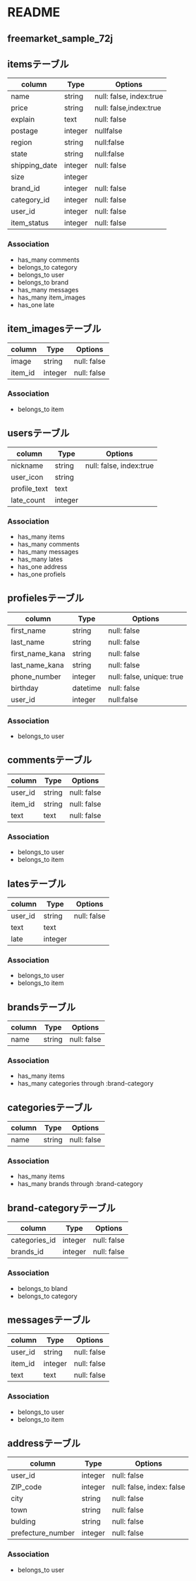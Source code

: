 # README

## freemarket_sample_72j

## itemsテーブル
|column|Type|Options|
|------|----|-------|
|name|string|null: false, index:true|
|price|string|null: false,index:true|
|explain|text|null: false|
|postage|integer|nullfalse|
|region|string|null:false|
|state|string|null:false|
|shipping_date|integer|null: false|
|size|integer||
|brand_id|integer|null: false|
|category_id|integer|null: false|
|user_id|integer|null: false|
|item_status|integer|null: false|

### Association
- has_many comments
- belongs_to category
- belongs_to user
- belongs_to brand
- has_many messages
- has_many item_images
- has_one late


## item_imagesテーブル
|column|Type|Options|
|------|----|-------|
|image|string|null: false|
|item_id|integer|null: false|

### Association
- belongs_to item


## usersテーブル
|column|Type|Options|
|------|----|-------|
|nickname|string|null: false, index:true|
|user_icon|string||
|profile_text|text||
|late_count|integer||

### Association
- has_many items
- has_many comments
- has_many messages
- has_many lates
- has_one address
- has_one profiels


## profielesテーブル
|column|Type|Options|
|------|----|-------|
|first_name|string|null: false|
|last_name|string|null: false|
|first_name_kana|string|null: false|
|last_name_kana|string|null: false|
|phone_number|integer|null: false, unique: true|
|birthday|datetime|null: false|
|user_id|integer|null:false|

### Association
- belongs_to user


## commentsテーブル
|column|Type|Options|
|------|----|-------|
|user_id|string|null: false|
|item_id|string|null: false|
|text|text|null: false|

### Association
- belongs_to user
- belongs_to item 


## latesテーブル
|column|Type|Options|
|------|----|-------|
|user_id|string|null: false|
|text|text||
|late|integer||

### Association
- belongs_to user
- belongs_to item



## brandsテーブル
|column|Type|Options|
|------|----|-------|
|name|string|null: false|

### Association
- has_many items
- has_many categories through :brand-category


## categoriesテーブル
|column|Type|Options|
|------|----|-------|
|name|string|null: false|

### Association
- has_many items
- has_many brands through :brand-category


## brand-categoryテーブル
|column|Type|Options|
|------|----|-------|
|categories_id|integer|null: false|
|brands_id|integer|null: false|

### Association
- belongs_to bland
- belongs_to category

## messagesテーブル
|column|Type|Options|
|------|----|-------|
|user_id|string|null: false|
|item_id|integer|null: false|
|text|text|null: false|

### Association
- belongs_to user
- belongs_to item


## addressテーブル
|column|Type|Options|
|------|----|-------|
|user_id|integer|null: false|
|ZIP_code|integer|null: false, index: false|
|city|string|null: false|
|town|string|null: false|
|bulding|string|null: false|
|prefecture_number|integer|null: false|

### Association
- belongs_to user